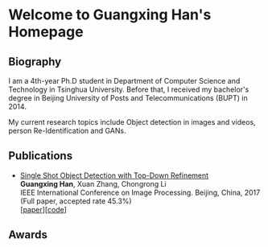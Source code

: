 # Welcome to Guangxing Han's Homepage

## Biography

I am a 4th-year Ph.D student in Department of Computer Science and Technology in Tsinghua University. Before that, I received my bachelor's degree in Beijing University of Posts and Telecommunications (BUPT) in 2014.

My current research topics include Object detection in images and videos, person Re-Identification and GANs.

## Publications

* <a href="https://ieeexplore.ieee.org/document/8296905/">Single Shot Object Detection with Top-Down Refinement</a><br> **Guangxing Han**, Xuan Zhang, Chongrong Li<br> IEEE International Conference on Image Processing. Beijing, China, 2017 (Full paper, accepted rate 45.3%)<br>[[paper](https://ieeexplore.ieee.org/document/8296905/)][[code](https://github.com/GuangxingHan/SSD-TDR)]

## Awards
